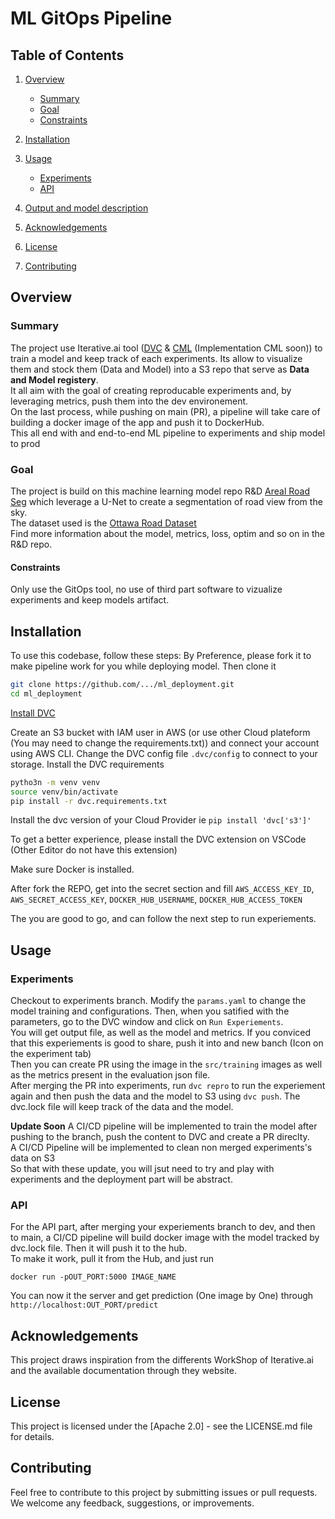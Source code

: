 # ML GitOps Pipeline

## Table of Contents
1. [Overview](#overview)
   - [Summary](#summary)
   - [Goal](#Goal)
   - [Constraints](#contraints)
   
2. [Installation](#installation)

3. [Usage](#usage)
   - [Experiments](#experiments)
   - [API](#api)
4. [Output and model description](#output-and-model-description)
5. [Acknowledgements](#acknowledgements)
6. [License](#license)
7. [Contributing](#contributing)

## Overview

### Summary

The project use Iterative.ai tool ([DVC](https://dvc.org) & [CML](https://cml.dev) (Implementation CML soon)) to train a model and keep track of each experiments. Its allow to visualize them and stock them (Data and Model) into a S3 repo that serve as **Data and Model registery**.  
It all aim with the goal of creating reproducable experiments and, by leveraging metrics, push them into the dev environement.   
On the last process, while pushing on main (PR), a pipeline will take care of building a docker image of the app and push it to DockerHub.   
This all end with and end-to-end ML pipeline to experiments and ship model to prod

### Goal

The project is build on this machine learning model repo R&D [Areal Road Seg](https://github.com/Camaltra/aerial_road_segementation) which leverage a U-Net to create a segmentation of road view from the sky.   
The dataset used is the [Ottawa Road Dataset](https://www.google.com/url?sa=t&rct=j&q=&esrc=s&source=web&cd=&ved=2ahUKEwjE9ZW-_oKEAxUJAfsDHfyTB2cQFnoECA4QAQ&url=https%3A%2F%2Fgithub.com%2Fyhlleo%2FRoadNet&usg=AOvVaw0tbX4fQPi7WUIfvIPr4glA&opi=89978449)    
Find more information about the model, metrics, loss, optim and so on in the R&D repo.


#### Constraints

Only use the GitOps tool, no use of third part software to vizualize experiments and keep models artifact.

## Installation

To use this codebase, follow these steps:
By Preference, please fork it to make pipeline work for you while deploying model. Then clone it
```bash
git clone https://github.com/.../ml_deployment.git
cd ml_deployment
```
[Install DVC](https://dvc.org/doc/install)


Create an S3 bucket with IAM user in AWS (or use other Cloud plateform (You may need to change the requirements.txt)) and connect your account using AWS CLI. Change the DVC config file `.dvc/config` to connect to your storage.
Install the DVC requirements
```bash
pytho3n -m venv venv
source venv/bin/activate
pip install -r dvc.requirements.txt
```

Install the dvc version of your Cloud Provider ie `pip install 'dvc['s3']'`   

To get a better experience, please install the DVC extension on VSCode (Other Editor do not have this extension)

Make sure Docker is installed.    

After fork the REPO, get into the secret section and fill `AWS_ACCESS_KEY_ID`, `AWS_SECRET_ACCESS_KEY`, `DOCKER_HUB_USERNAME`, `DOCKER_HUB_ACCESS_TOKEN`

The you are good to go, and can follow the next step to run experiements.

## Usage

### Experiments
Checkout to experiments branch. Modify the `params.yaml` to change the model training and configurations. Then, when you satified with the parameters, go to the DVC window and click on `Run Experiements`.   
You will get output file, as well as the model and metrics. If you conviced that this experiements is good to share, push it into and new banch (Icon on the experiment tab)   
Then you can create PR using the image in the `src/training` images as well as the metrics present in the evaluation json file.   
After merging the PR into experiments, run `dvc repro` to run the experiement again and then push the data and the model to S3 using `dvc push`. The dvc.lock file will keep track of the data and the model.

**Update Soon**
A CI/CD pipeline will be implemented to train the model after pushing to the branch, push the content to DVC and create a PR direclty.   
A CI/CD Pipeline will be implemented to clean non merged experiments's data on S3   
So that with these update, you will jsut need to try and play with experiments and the deployment part will be abstract.

### API
For the API part, after merging your experiements branch to dev, and then to main, a CI/CD pipeline will build docker image with the model tracked by dvc.lock file. Then it will push it to the hub.   
To make it work, pull it from the Hub, and just run
```
docker run -pOUT_PORT:5000 IMAGE_NAME
```
You can now it the server and get prediction (One image by One) through `http://localhost:OUT_PORT/predict`

## Acknowledgements

This project draws inspiration from the differents WorkShop of Iterative.ai and the available documentation through they website.

## License

This project is licensed under the [Apache 2.0] - see the LICENSE.md file for details.

## Contributing

Feel free to contribute to this project by submitting issues or pull requests. We welcome any feedback, suggestions, or improvements.

